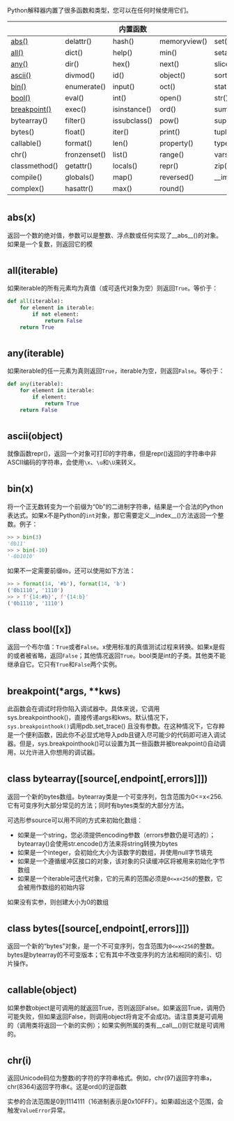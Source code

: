 Python解释器内置了很多函数和类型，您可以在任何时候使用它们。

| | |内置函数 | | |
|----|----|----|----|----|
| [abs()](#1) |delattr()|hash()|memoryview()|set()|
| [all()](#2) |dict()|help()|min()|setattr()|
| [any()](#3) |dir()|hex()|next()|slice()|
| [ascii()](#4) |divmod()|id()|object()|sorted()|
| [bin()](#5) |enumerate()|input()|oct()|staticmethod()|
| [bool()](#6) |eval()|int()|open()|str()|
| [breakpoint()](#7) |exec()|isinstance()|ord()|sum()|
| bytearray() |filter()|issubclass()|pow()|super()|
| bytes() |float()|iter()|print()|tuple()|
| callable() |format()|len()|property()|type()|
| chr() |fronzenset()|list()|range()|vars()|
| classmethod() |getattr()|locals()|repr()|zip()|
| compile() |globals()|map()|reversed()|\_\_import\_\_()|
| complex() |hasattr()|max()|round()||

# <h2 id="1">abs(x)</h2>

返回一个数的绝对值，参数可以是整数、浮点数或任何实现了\_\_abs\_\_()的对象。如果是一个复数，则返回它的模

# <h2 id="2">all(iterable)</h2>

如果iterable的所有元素均为真值（或可迭代对象为空）则返回`True`。等价于：

```python
def all(iterable):
    for element in iterable:
        if not element:
            return False
    return True
```

# <h2 id="3">any(iterable)</h2>

如果iterable的任一元素为真则返回`True`，iterable为空，则返回`False`。等价于：

```python
def any(iterable):
    for element in iterable:
        if element:
            return True
    return False
```

# <h2 id="4">ascii(object)</h2>

就像函数repr()，返回一个对象可打印的字符串，但是repr()返回的字符串中非ASCII编码的字符串，会使用`\x`、`\u`和`\U`来转义。

# <h2 id="5">bin(x)</h2>

将一个正无数转变为一个前缀为“0b”的二进制字符串，结果是一个合法的Python表达式。如果x不是Python的`int`对象，那它需要定义\_\_index\_\_()方法返回一个整数。例子：

```python
>> > bin(3)
'0b11'
>> > bin(-10)
'-0b1010'
```

如果不一定需要前缀`0b`，还可以使用如下方法：

```python
>> > format(14, '#b'), format(14, 'b')
('0b1110', '1110')
>> > f'{14:#b}', f'{14:b}'
('0b1110', '1110')
```

# <h2 id="6">class bool([x])</h2>

返回一个布尔值：`True`或者`False`。x使用标准的真值测试过程来转换。如果x是假的或者被省略，返回`False`；其他情况返回`True`。bool类是int的子类。其他类不能继承自它。它只有`True`和`False`两个实例。

# <h2 id="7">breakpoint(*args, **kws)</h2>

此函数会在调试时将你陷入调试器中。具体来说，它调用sys.breakpointhook()，直接传递args和kws。默认情况下，`sys.breakpointhook()`调用pdb.set_trace()
且没有参数。在这种情况下，它存粹是一个便利函数，因此你不必显式地导入pdb且键入尽可能少的代码即可进入调试器。但是，sys.breakpointhook()可以设置为其一些函数并被breakpoint()自动调用，以允许进入你想用的调试器。

# <h2 id="8">class bytearray([source[,endpoint[,errors]]])</h2>

返回一个新的bytes数组。bytearray类是一个可变序列，包含范围为0<=x<256.它有可变序列大部分常见的方法；同时有bytes类型的大部分方法。

可选形参source可以用不同的方式来初始化数组：

- 如果是一个string，您必须提供encoding参数（errors参数仍是可选的）；bytearray()会使用str.encode()方法来将string转换为bytes
- 如果是一个integer，会初始化大小为该数字的数组，并使用null字节填充
- 如果是一个遵循缓冲区接口的对象，该对象的只读缓冲区将被用来初始化字节数组
- 如果是一个iterable可迭代对象，它的元素的范围必须是`0<=x<256`的整数，它会被用作数组的初始内容

如果没有实参，则创建大小为0的数组

# <h2 id="9">class bytes([source[,endpoint[,errors]]])</h2>

返回一个新的“bytes”对象，是一个不可变序列，包含范围为`0<=x<256`的整数。bytes是bytearray的不可变版本；它有其中不改变序列的方法和相同的索引、切片操作。

# <h2 id="10">callable(object)</h2>

如果参数object是可调用的就返回True，否则返回False。如果返回True，调用仍可能失败，但如果返回False，则调用object将肯定不会成功。请注意类是可调用的（调用类将返回一个新的实例）；如果实例所属的类有\_\_call\_\_()则它就是可调用的。

# <h2 id="11">chr(i)</h2>

返回Unicode码位为整数i的字符的字符串格式。例如，chr(97)返回字符串`a`，chr(8364)返回字符串`€`。这是ord()的逆函数

实参的合法范围是0到1114111（16进制表示是0x10FFF）。如果i超出这个范围，会触发`ValueError`异常。

